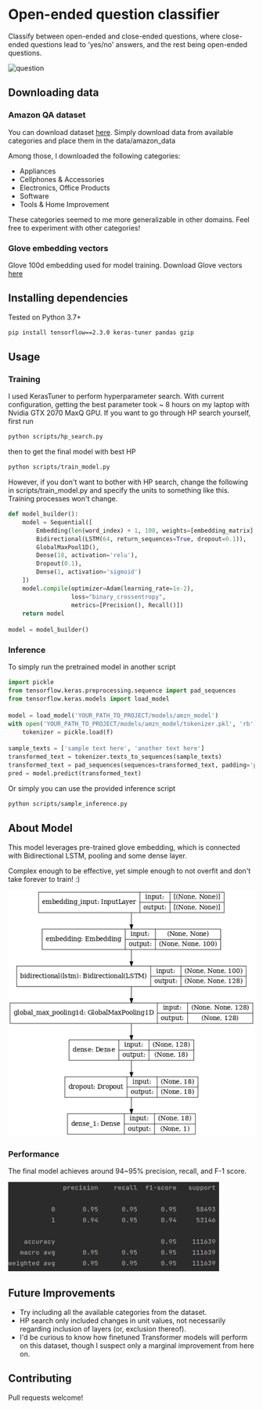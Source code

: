 # Open-ended question classifier
Classify between open-ended and close-ended questions, where close-ended questions lead to 'yes/no' answers, and the rest being open-ended questions.

![question](https://hips.hearstapps.com/hmg-prod.s3.amazonaws.com/images/question-mark-icon-on-white-puzzle-royalty-free-image-917901148-1558452934.jpg?crop=1.00xw:0.752xh;0,0.137xh&resize=1200:*)

## Downloading data

### Amazon QA dataset
You can download dataset [here](http://jmcauley.ucsd.edu/data/amazon/qa/). Simply download data from available categories and place them in the data/amazon_data

Among those, I downloaded the following categories:
- Appliances 
- Cellphones & Accessories
- Electronics, Office Products 
- Software
- Tools & Home Improvement

These categories seemed to me more generalizable in other domains. Feel free to experiment with other categories!

### Glove embedding vectors
Glove 100d embedding used for model training. Download Glove vectors [here](https://nlp.stanford.edu/data/glove.6B.zip)

## Installing dependencies

Tested on Python 3.7+
```bash
pip install tensorflow==2.3.0 keras-tuner pandas gzip
```

## Usage

### Training
I used KerasTuner to perform hyperparameter search. With current configuration, getting the best parameter took ~ 8 hours on my laptop with Nvidia GTX 2070 MaxQ GPU.
If you want to go through HP search yourself, first run
```bash
python scripts/hp_search.py
```
then to get the final model with best HP

```bash
python scripts/train_model.py
```

However, if you don't want to bother with HP search, change the following in scripts/train_model.py and specify the units to something like this. Training processes won't change.

```python
def model_builder():
    model = Sequential([
        Embedding(len(word_index) + 1, 100, weights=[embedding_matrix], trainable=False),
        Bidirectional(LSTM(64, return_sequences=True, dropout=0.1)),
        GlobalMaxPool1D(),
        Dense(18, activation='relu'),
        Dropout(0.1),
        Dense(1, activation='sigmoid')
    ])
    model.compile(optimizer=Adam(learning_rate=1e-2),
                  loss="binary_crossentropy",
                  metrics=[Precision(), Recall()])
    return model

model = model_builder()
```

### Inference
To simply run the pretrained model in another script
```python
import pickle
from tensorflow.keras.preprocessing.sequence import pad_sequences
from tensorflow.keras.models import load_model

model = load_model('YOUR_PATH_TO_PROJECT/models/amzn_model')
with open('YOUR_PATH_TO_PROJECT/models/amzn_model/tokenizer.pkl', 'rb') as f:
    tokenizer = pickle.load(f)

sample_texts = ['sample text here', 'another text here']
transformed_text = tokenizer.texts_to_sequences(sample_texts)
transformed_text = pad_sequences(sequences=transformed_text, padding='post', truncating='post', maxlen=100)
pred = model.predict(transformed_text)
```

Or simply you can use the provided inference script
```bash
python scripts/sample_inference.py
```

## About Model

This model leverages pre-trained glove embedding, which is connected with Bidirectional LSTM, pooling and some dense layer.

Complex enough to be effective, yet simple enough to not overfit and don't take forever to train! :) 

![model architecture](models/amzn_model/model.png)

### Performance
The final model achieves around 94~95% precision, recall, and F-1 score.

![classification report](models/amzn_model/classification_report.png)

## Future Improvements

- Try including all the available categories from the dataset.
- HP search only included changes in unit values, not necessarily regarding inclusion of layers (or, exclusion thereof).
- I'd be curious to know how finetuned Transformer models will perform on this dataset, though I suspect only a marginal improvement from here on.

## Contributing
Pull requests welcome!
